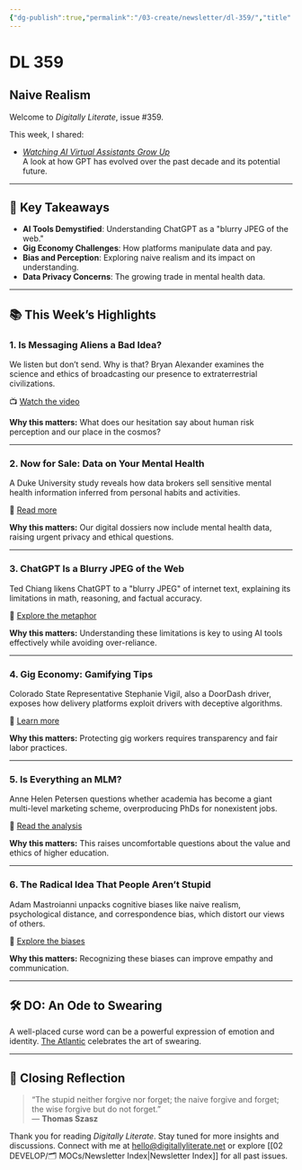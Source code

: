 ```yaml
---
{"dg-publish":true,"permalink":"/03-create/newsletter/dl-359/","title":"Naive Realism","tags":["chatgpt","gpt-3"]}
---
```



# DL 359

## Naive Realism

Welcome to _Digitally Literate_, issue #359.

This week, I shared:

- _[Watching AI Virtual Assistants Grow Up](https://wiobyrne.com/watching-ai-virtual-assistants-grow-up/)_  
  A look at how GPT has evolved over the past decade and its potential future.

---

## 🔖 Key Takeaways

- **AI Tools Demystified**: Understanding ChatGPT as a "blurry JPEG of the web."  
- **Gig Economy Challenges**: How platforms manipulate data and pay.  
- **Bias and Perception**: Exploring naive realism and its impact on understanding.  
- **Data Privacy Concerns**: The growing trade in mental health data.

---

## 📚 This Week’s Highlights

### 1. **Is Messaging Aliens a Bad Idea?**
We listen but don’t send. Why is that? Bryan Alexander examines the science and ethics of broadcasting our presence to extraterrestrial civilizations.

📺 [Watch the video](https://www.youtube.com/watch?v=7TAOMvW5LaQ)

**Why this matters:** What does our hesitation say about human risk perception and our place in the cosmos?

---

### 2. **Now for Sale: Data on Your Mental Health**
A Duke University study reveals how data brokers sell sensitive mental health information inferred from personal habits and activities.

📖 [Read more](https://www.washingtonpost.com/technology/2023-02-13/mental-health-data-brokers/)

**Why this matters:** Our digital dossiers now include mental health data, raising urgent privacy and ethical questions.

---

### 3. **ChatGPT Is a Blurry JPEG of the Web**
Ted Chiang likens ChatGPT to a "blurry JPEG" of internet text, explaining its limitations in math, reasoning, and factual accuracy.

📖 [Explore the metaphor](https://www.newyorker.com/tech/annals-of-technology/chatgpt-is-a-blurry-jpeg-of-the-web)

**Why this matters:** Understanding these limitations is key to using AI tools effectively while avoiding over-reliance.

---

### 4. **Gig Economy: Gamifying Tips**
Colorado State Representative Stephanie Vigil, also a DoorDash driver, exposes how delivery platforms exploit drivers with deceptive algorithms.

📖 [Learn more](https://fortune.com/2023-02-09/doordash-elected-colorado-state-house-food-delivery-companies-gamifying-your-tips-making-it-harder-living-wage-labor-tech-politics-vigil/)

**Why this matters:** Protecting gig workers requires transparency and fair labor practices.

---

### 5. **Is Everything an MLM?**
Anne Helen Petersen questions whether academia has become a giant multi-level marketing scheme, overproducing PhDs for nonexistent jobs.

📖 [Read the analysis](https://annehelen.substack.com/p/is-everything-an-mlm-33f)

**Why this matters:** This raises uncomfortable questions about the value and ethics of higher education.

---

### 6. **The Radical Idea That People Aren’t Stupid**
Adam Mastroianni unpacks cognitive biases like naive realism, psychological distance, and correspondence bias, which distort our views of others.

📖 [Explore the biases](https://experimentalhistory.substack.com/p/the-radical-idea-that-people-arent)

**Why this matters:** Recognizing these biases can improve empathy and communication.

---

## 🛠️ DO: An Ode to Swearing
A well-placed curse word can be a powerful expression of emotion and identity. [The Atlantic](https://www.theatlantic.com/magazine/archive/2023/03/an-ode-to-swearing/672784/) celebrates the art of swearing.

---

## 🌟 Closing Reflection

> “The stupid neither forgive nor forget; the naive forgive and forget; the wise forgive but do not forget.”  
> — **Thomas Szasz**

Thank you for reading _Digitally Literate_. Stay tuned for more insights and discussions. Connect with me at [hello@digitallyliterate.net](mailto:hello@digitallyliterate.net) or explore [[02 DEVELOP/🗂️ MOCs/Newsletter Index\|Newsletter Index]] for all past issues.
